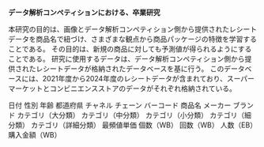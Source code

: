 <B>データ解析コンペティションにおける、卒業研究</B>

本研究の目的は、画像とデータ解析コンペティション側から提供されたレシートデータを商品名で紐づけ、さまざまな観点から商品パッケージの特徴を学習することである。
その目的は、新規の商品に対しても予測値が得られるようにすることである。
研究に使用するデータは、データ解析コンペティション側から提供されたレシートデータが格納されたデータベースを基に行う。
このデータベースには、2021年度から2024年度のレシートデータが含まれており、スーパーマーケットとコンビニエンスストアのデータがそれぞれ格納されている。

日付
性別
年齢
都道府県
チャネル
チェーン
バーコード
商品名
メーカー
ブランド
カテゴリ（大分類）
カテゴリ（中分類）
カテゴリ（小分類）
カテゴリ（細分類）
カテゴリ（詳細分類）
最頻値単価
個数（WB）
回数（WB）
人数（EB）
購入金額（WB）
